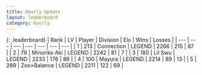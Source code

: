 ```yaml
---
title: Hourly Update
layout: leaderboard
category: hourly
---
```


{: .leaderboard}
| Rank | LV | Player | Division | Elo | Wins | Losses |
| --- | --- | --- | --- | --- | --- | --- |
| <span data-change="0">1</span> | 213 | <span title="ID: 539711">Connection</span> | LEGEND | <span data-change="0">2266</span> | <span data-change="0">215</span> | <span data-change="0">87</span> |
| <span data-change="1">2</span> | 78 | <span title="ID: 456466">Minoriko Aki</span> | LEGEND | <span data-change="26">2242</span> | <span data-change="6">81</span> | <span data-change="0">7</span> |
| <span data-change="-1">3</span> | 180 | <span title="ID: 468342">Lil Swu</span> | LEGEND | <span data-change="0">2233</span> | <span data-change="0">176</span> | <span data-change="0">86</span> |
| <span data-change="0">4</span> | 100 | <span title="ID: 381526">Mayura</span> | LEGEND | <span data-change="0">2214</span> | <span data-change="0">89</span> | <span data-change="0">13</span> |
| <span data-change="0">5</span> | 289 | <span title="ID: 382502">Zoo&gt;Balance</span> | LEGEND | <span data-change="0">2211</span> | <span data-change="0">122</span> | <span data-change="0">69</span> |